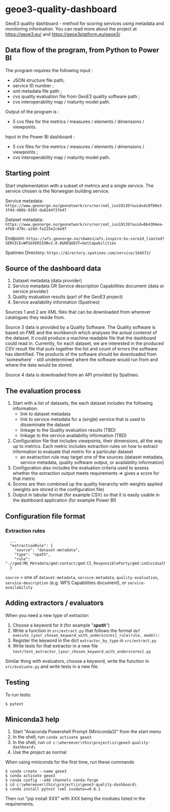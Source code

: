 # geoe3-quality-dashboard
GeoE3 quality dashboard - method for scoring services using metadata and monitoring information. You can read more about the project at https://geoe3.eu/ and https://geoe3platform.eu/geoe3/

## Data flow of the program, from Python to Power BI

The program requires the following input :
- JSON structure file path;
- service ID number ;
- xml metadata file path ;
- cvs quality evaluation file from GeoE3 quality software path ;
- cvs interoperability map / maturity model path.

Output of the program is :
- 5 cvs files for the metrics / measures / elements / dimensions / viewpoints.

Input in the Power BI dashboard : 
- 5 cvs files for the metrics / measures / elements / dimensions / viewpoints ;
- cvs interoperability map / maturity model path.

## Starting point

Start implementation with a subset of metrics and a single service. The service chosen is the Norwegian building service.

Service metadata: `https://www.geonorge.no/geonetwork/srv/nor/xml_iso19139?uuid=dc0f80e3-3f4d-486b-9393-da8244f37e47`

Dataset metadata: `https://www.geonorge.no/geonetwork/srv/nor/xml_iso19139?uuid=8b4304ea-4fb0-479c-a24d-fa225e2c6e97`

Endpoint: `https://wfs.geonorge.no/skwms1/wfs.inspire-bu-core2d_limited?SERVICE=WFS&VERSION=2.0.0&REQUEST=GetCapabilities`

Spatineo Directory: `https://directory.spatineo.com/service/164572/`


## Source of the dashboard data

1. Dataset metadata (data provider)
2. Service metadata OR Service description Capabilities document (data or service provider)
3. Quality evaluation results (part of the GeoE3 project)
4. Service availability information (Spatineo)

Sources 1 and 2 are XML files that can be downloaded from wherever catalogues they reside from.

Source 3 data is provided by a Quality Software. The Quality software is based on FME and the workbench which analyses the actual contenst of the dataset. It could produce a machine readable file that the dashboard could read in. Currently, for each dataset, we are interested in the produced CSV result file that puts together the list and count of errors the software has identified. The products of the software should be downloaded from 'somewhere' - still undetermined where the software would run from and where the data would be stored.

Source 4 data is downloaded from an API provided by Spatineo.

## The evaluation process

1. Start with a list of datasets, the each dataset includes the following information:
    - link to dataset metadata
    - link to service metadata for a (single) service that is used to disseminate the dataset
    - linkage to the Quality evaluation results (TBD)
    - linkage to the service availability information (TBD)
2. Configuration file that includes viewpoints, their dimensions, all the way up to metrics. Each metric includes extraction rules on how to extract information to evaluate that metric for a particular dataset
    - an exatraction rule may target one of the sources (dataset metadata, service metadata, quality software output, or availability information)
3. Configuration also includes the evaluation criteria used to assess whether the extraction output meets requirements => gives a score for that metric
4. Scores are then combined up the quality hierarchy with weights applied (weights are stored in the configuration file)
5. Output in tabular format (for example CSV) so that it is easily usable in the dashboard application (for example Power BI)

## Configuration file format


### Extraction rules

```
  ... 
  "extractionRule": {
    "source": "dataset-metadata", 
    "type": "xpath",
    "rule": ".//gmd:MD_Metadata/gmd:contact/gmd:CI_ResponsibleParty/gmd:individualName/gco:CharacterString"
  }
```

`source` = one of `dataset-metadata`, `service-metadata`, `quality-evaluation`, `service-description` (e.g. WFS Capabilities document), or `service-availability`

## Adding extractors / evaluators

When you need a new type of extractor:
1. Choose a keyword for it (for example "***xpath***")
2. Write a function in `src/extract.py` that follows the format `def execute_[your_chosen_keyword_with_underscores]_rule(rule, model):`
3. Register the keyword in the dict `extractor_by_type` in `src/extract.py`
4. Write tests for that extractor in a new file `test/test_extractor_[your_chosen_keyword_with_underscores].py`

Similar thing with evaluators, choose a keyword, write the function in `src/evaluate.py` and write tests in a new file.

## Testing

To run tests:

`$ pytest`

## Miniconda3 help

1. Start "Anaconda Powershell Prompt (Miniconda3)" from the start menu
2. In the shell, run `conda activate geoe3`
3. In the shell, run `cd c:\whereever\this\project\is\geoe3-quality-dashboard\`
4. Use the project as normal

When using miniconda for the first time, run these commands

```
$ conda create --name geoe3
$ conda activate geoe3
$ conda config --add channels conda-forge
$ cd c:\whereever\this\project\is\geoe3-quality-dashboard\
$ conda install pytest lxml isodate==0.6.1
```
Then run "pip install XXX" with XXX being the modules listed in the requirements. 